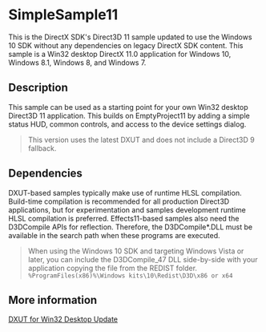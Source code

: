 # SimpleSample11

This is the DirectX SDK's Direct3D 11 sample updated to use the Windows 10 SDK without any dependencies on legacy DirectX SDK content. This sample is a Win32 desktop DirectX 11.0 application for Windows 10, Windows 8.1, Windows 8, and Windows 7. 

## Description

This sample can be used as a starting point for your own Win32 desktop Direct3D 11 application. This builds on EmptyProject11 by adding a simple status HUD, common controls, and access to the device settings dialog. 

> This version uses the latest DXUT and does not include a Direct3D 9 fallback.

## Dependencies

DXUT-based samples typically make use of runtime HLSL compilation. Build-time compilation is recommended for all production Direct3D applications, but for experimentation and samples development runtime HLSL compilation is preferred. Effects11-based samples also need the D3DCompile APIs for reflection. Therefore, the D3DCompile*.DLL must be available in the search path when these programs are executed.

> When using the Windows 10 SDK and targeting Windows Vista or later, you can include the D3DCompile_47 DLL side-by-side with your application copying the file from the REDIST folder. `%ProgramFiles(x86)%\Windows kits\10\Redist\D3D\x86 or x64`

## More information

[DXUT for Win32 Desktop Update](https://walbourn.github.io/dxut-for-win32-desktop-update/)   
